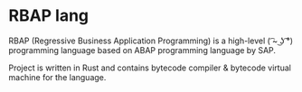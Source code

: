 # RBAP lang

RBAP (Regressive Business Application Programming) is a high-level ( ͡~ ͜ʖ ͡°) programming language
based on ABAP programming language by SAP.

Project is written in Rust and contains bytecode compiler & bytecode virtual machine for the language.

